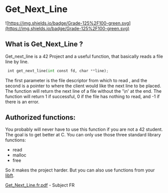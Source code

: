 # Get_Next_Line

![https://img.shields.io/badge/Grade-125%2F100-green.svg](https://img.shields.io/badge/Grade-125%2F100-green.svg)

## What is Get_Next_Line ?
Get_next_line is a 42 Project and a useful function, that basically reads a file line by line.

```python
￼int get_next_line(int const fd, char **line);
```
The first parameter is the file descriptor from which to read , and the second is a pointer to where the client would like the next line to be placed. The function will return the next line of a file without the '\n' at the end. The function will return 1 if successful, 0 if the file has nothing to read, and -1 if there is an error.

## Authorized functions:
You probably will never have to use this function if you are not a 42 student. The goal is to get better at C. You can only use those three standard library functions:
* read
* malloc
* free

So it makes the project harder. But you can also use functions from your [libft](https://github.com/gde-pass/libft).

[Get_Next_Line.fr.pdf](https://cdn.intra.42.fr/pdf/pdf/661/get_next_line.fr.pdf) - Subject FR
